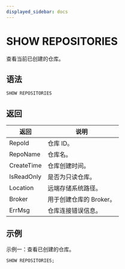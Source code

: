 ```yaml
---
displayed_sidebar: docs
---
```


# SHOW REPOSITORIES

查看当前已创建的仓库。

## 语法

```SQL
SHOW REPOSITORIES
```

## 返回

| **返回**   | **说明**                |
| ---------- | ----------------------- |
| RepoId     | 仓库 ID。               |
| RepoName   | 仓库名。                |
| CreateTime | 仓库创建时间。          |
| IsReadOnly | 是否为只读仓库。        |
| Location   | 远端存储系统路径。      |
| Broker     | 用于创建仓库的 Broker。 |
| ErrMsg     | 仓库连接错误信息。      |

## 示例

示例一：查看已创建的仓库。

```SQL
SHOW REPOSITORIES;
```
